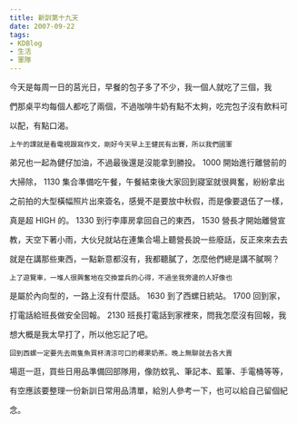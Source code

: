 ```yaml
---
title: 新訓第十九天
date: 2007-09-22
tags:
- KDBlog
- 生活
- 軍隊
---
```

今天是每周一日的莒光日，早餐的包子多了不少，我一個人就吃了三個，我

們那桌平均每個人都吃了兩個，不過咖啡牛奶有點不太夠，吃完包子沒有飲料可

以配，有點口渴。

    上午的課就是看電視跟寫作文，剛好今天早上王健民有出賽，所以我們國軍

弟兄也一起為健仔加油，不過最後還是沒能拿到勝投。 1000 開始進行離營前的

大掃除， 1130 集合準備吃午餐，午餐結束後大家回到寢室就很興奮，紛紛拿出

之前拍的大型橫幅照片出來簽名，感覺不是要放中秋假，而是像要退伍了一樣，

真是超 HIGH 的。 1330 到行李庫房拿回自己的東西， 1530 營長才開始離營宣

教，天空下著小雨，大伙兒就站在連集合場上聽營長說一些廢話，反正來來去去

就是在講那些東西，一點新意都沒有，我都聽膩了，怎麼他們總是講不膩啊？

    上了遊覽車，一堆人很興奮地在交換當兵的心得，不過坐我旁邊的人好像也

是屬於內向型的，一路上沒有什麼話。 1630 到了西螺日統站。 1700 回到家，

打電話給班長做安全回報。 2130 班長打電話到家裡來，問我怎麼沒有回報，我

想大概是我太早打了，所以他忘記了吧。

    回到西螺一定要先去兩隻魚買杯清涼可口的椰果奶茶。晚上無聊就去各大賣

場逛一逛，買些日用品準備回部隊用，像防蚊乳、筆記本、藍筆、手電桶等等，

有空應該要整理一份新訓日常用品清單，給別人參考一下，也可以給自己留個紀

念。

